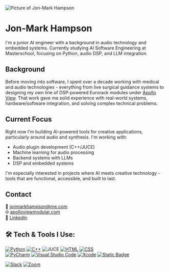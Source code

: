 ![Picture of Jon-Mark Hampson](https://res.cloudinary.com/apollo-view-modular/image/upload/v1747389197/Jon-Mark/Github-Banner_2_1200_x_400_t9m74e.png)  

# Jon-Mark Hampson

I'm a junior AI engineer with a background in audio technology and embedded systems. Currently studying AI Software Engineering at Masterschool, focusing on Python, audio DSP, and LLM integration.

## Background

Before moving into software, I spent over a decade working with medical and audio technologies - everything from live surgical guidance systems to designing my own line of DSP-powered Eurorack modules under [Apollo View](https://apolloviewmodular.com). That work gave me solid experience with real-world systems, hardware/software integration, and solving complex technical problems.

## Current Focus

Right now I'm building AI-powered tools for creative applications, particularly around audio and synthesis. I'm working with:

- Audio plugin development (C++/JUCE)
- Machine learning for audio processing
- Backend systems with LLMs
- DSP and embedded systems

I'm especially interested in projects where AI meets creative technology - tools that are functional, accessible, and built to last.

## Contact

📧 jonmarkhampson@me.com  
🌐 [apolloviewmodular.com](https://apolloviewmodular.com)  
💼 [LinkedIn](https://www.linkedin.com/in/jon-mark-hampson/)

## 🛠️ **Tech & Tools I Use:**  

[![Python](https://img.shields.io/badge/Python-3776AB?logo=python&logoColor=fff)](#) [![C++](https://img.shields.io/badge/C++-%2300599C.svg?logo=c%2B%2B&logoColor=white)](#) ![JUCE](https://img.shields.io/badge/JUCE-white?logo=juce) [![HTML](https://img.shields.io/badge/HTML-%23E34F26.svg?logo=html5&logoColor=white)](#) [![CSS](https://img.shields.io/badge/CSS-1572B6?logo=css3&logoColor=fff)](#)  
[![PyCharm](https://img.shields.io/badge/PyCharm-000?logo=pycharm&logoColor=fff)](#) [![Visual Studio Code](https://custom-icon-badges.demolab.com/badge/Visual%20Studio%20Code-0078d7.svg?logo=vsc&logoColor=white)](#) [![Xcode](https://img.shields.io/badge/Xcode-007ACC?logo=Xcode&logoColor=white)](#) [![Static Badge](https://img.shields.io/badge/-blue?logo=kicad&logoSize=auto)](#)

[![Slack](https://img.shields.io/badge/Slack-4A154B?logo=slack&logoColor=fff)](#) [![Zoom](https://img.shields.io/badge/Zoom-2D8CFF?logo=zoom&logoColor=white)](#)  
